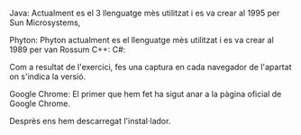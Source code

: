 
Java: Actualment es el 3 llenguatge mès utilitzat i es va crear al 1995 per Sun Microsystems,

Phyton: Phyton actualment es el llenguatge mès utilitzat i es va crear al 1989 per van Rossum
C++:
C#:

Com a resultat de l'exercici, fes una captura en cada navegador de l'apartat on s'indica la versió.

Google Chrome:
El primer que hem fet ha sigut anar a la pàgina oficial de Google Chrome.









Desprès ens hem descarregat l'instal·lador.
